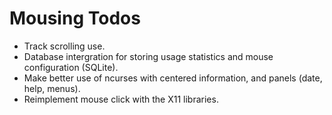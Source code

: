 Mousing Todos
=======

  * Track scrolling use.
  * Database intergration for storing usage statistics and mouse configuration (SQLite).
  * Make better use of ncurses with centered information, and panels (date, help, menus).
  * Reimplement mouse click with the X11 libraries.

